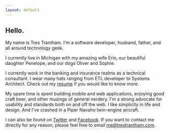 ```yaml
---
layout: default
---
```


<h2 class="hello">Hello.</h2>

My name is Tres Trantham. I'm a software developer, husband, father, and all around technology geek.

I currently live in Michigan with my amazing wife Erin, our beautiful daughter Penelope, and our dogs Oliver and Sophie.

I currently work in the banking and insurance realms as a technical consultant. I wear many hats ranging from 
ETL developer to Systems Architect. Check out my [resume](/resume) if you would like to know more.

My spare time is spent building mobile and web applications, enjoying good craft beer, and other musings of general 
nerdery. I'm a strong advocate for usability and standards both on and off the web. I like simplicity in life 
and design. And I've crashed in a Piper Navaho twin-engine aircraft.

I can also be found on [Twitter](http://twitter.com/trestrantham "Twitter") and [Facebook](http://facebook.com/trestrantham "Facebook").
If you want to contact me directly for any reason, please feel free to email [me@trestrantham.com](mailto:me@trestrantham.com).
